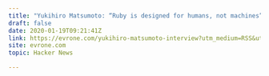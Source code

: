 ```yaml
---
title: "Yukihiro Matsumoto: “Ruby is designed for humans, not machines”"
draft: false
date: 2020-01-19T09:21:41Z
link: https://evrone.com/yukihiro-matsumoto-interview?utm_medium=RSS&utm_source=hune
site: evrone.com
topic: Hacker News  

---
```

